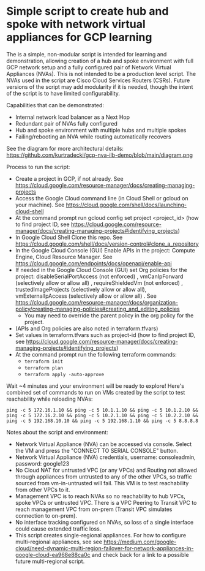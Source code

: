 # Simple script to create hub and spoke with network virtual appliances for GCP learning

The is a simple, non-modular script is intended for learning and demonstration, allowing creation of a hub and spoke environment with full GCP network setup and a fully configured pair of Network Virtual Appliances (NVAs). This is not intended to be a production level script. The NVAs used in the script are Cisco Cloud Services Routers (CSRs). Future versions of the script may add modularity if it is needed, though the intent of the script is to have limited configurability.


Capabilities that can be demonstrated:
* Internal network load balancer as a Next Hop
* Redundant pair of NVAs fully configured
* Hub and spoke environment with multiple hubs and multiple spokes
* Failing/rebooting an NVA while routing automatically recovers

See the diagram for more architectural details: https://github.com/kurtradecki/gcp-nva-ilb-demo/blob/main/diagram.png


Process to run the script:
* Create a project in GCP, if not already. See https://cloud.google.com/resource-manager/docs/creating-managing-projects 
* Access the Google Cloud command line (in Cloud Shell or gcloud on your machine). See https://cloud.google.com/shell/docs/launching-cloud-shell
* At the command prompt run gcloud config set project <project_id>  (how to find project ID, see https://cloud.google.com/resource-manager/docs/creating-managing-projects#identifying_projects)
* In Google Cloud Shell Clone this repo. See https://cloud.google.com/shell/docs/version-control#clone_a_repository
* In the Google Cloud Console (GUI) Enable APIs in the project: Compute Engine, Cloud Resource Manager. See https://cloud.google.com/endpoints/docs/openapi/enable-api
* If needed in the Google Cloud Console (GUI) set Org policies for the project: disableSerialPortAccess (not enforced) , vmCanIpForward (selectively allow or allow all) , requireShieldedVm (not enforced) , trustedImageProjects (selectively allow or allow all), vmExternalIpAccess (selectively allow or allow all) . See https://cloud.google.com/resource-manager/docs/organization-policy/creating-managing-policies#creating_and_editing_policies
  * You may need to override the parent policy in the org policy for the project. 
* (APIs and Org policies are also noted in terraform.tfvars)
* Set values in terraform.tfvars such as project-id  (how to find project ID, see https://cloud.google.com/resource-manager/docs/creating-managing-projects#identifying_projects)
* At the command prompt run the following terraform commands:
  * `terraform init`
  * `terraform plan`
  * `terraform apply -auto-approve`

Wait ~4 minutes and your environment will be ready to explore! Here's combined set of commands to run on VMs created by the script to test reachability while reloading NVAs: 
```
ping -c 5 172.16.1.10 && ping -c 5 10.1.1.10 && ping -c 5 10.1.2.10 && ping -c 5 172.16.2.10 && ping -c 5 10.2.1.10 && ping -c 5 10.2.2.10 && ping -c 5 192.168.10.10 && ping -c 5 192.168.1.10 && ping -c 5 8.8.8.8
```

Notes about the script and environment:
* Network Virtual Appliance (NVA) can be accessed via console. Select the VM and press the "CONNECT TO SERIAL CONSOLE" button.
* Network Virtual Appliance (NVA) credentials, username: consoleadmin, password: google123 
* No Cloud NAT for untrusted VPC (or any VPCs) and Routing not allowed through appliances from untrusted to any of the other VPCs, so traffic sourced from vm-in-untrusted will fail. This VM is to test reachability from other VPCs to it. 
* Management VPC is to reach NVAs so no reachability to hub VPCs, spoke VPCs or untrusted VPC. There is a VPC Peering to Transit VPC to reach management VPC from on-prem (Transit VPC simulates connection to on-prem). 
* No interface tracking configured on NVAs, so loss of a single interface could cause extended traffic loss.
* This script creates single-regional appliances. For how to configure multi-regional appliances, see see https://medium.com/google-cloud/need-dynamic-multi-region-failover-for-network-appliances-in-google-cloud-ea968e88ca0c and check back for a link to a possible future multi-regional script.
